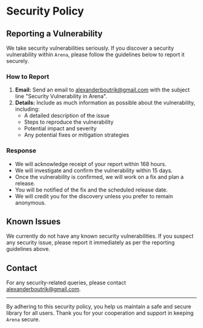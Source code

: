 # Security Policy

## Reporting a Vulnerability

We take security vulnerabilities seriously. If you discover a security vulnerability within `Arena`, please follow the guidelines below to report it securely.

### How to Report

1. **Email:** Send an email to [alexanderboutrik@gmail.com](mailto:alexanderboutrik@gmail.com) with the subject line "Security Vulnerability in Arena".
2. **Details:** Include as much information as possible about the vulnerability, including:
   - A detailed description of the issue
   - Steps to reproduce the vulnerability
   - Potential impact and severity
   - Any potential fixes or mitigation strategies

### Response

- We will acknowledge receipt of your report within 168 hours.
- We will investigate and confirm the vulnerability within 15 days.
- Once the vulnerability is confirmed, we will work on a fix and plan a release.
- You will be notified of the fix and the scheduled release date.
- We will credit you for the discovery unless you prefer to remain anonymous.

## Known Issues

We currently do not have any known security vulnerabilities. If you suspect any security issue, please report it immediately as per the reporting guidelines above.

## Contact

For any security-related queries, please contact [alexanderboutrik@gmail.com](mailto:alexanderboutrik@gmail.com).

---

By adhering to this security policy, you help us maintain a safe and secure library for all users. Thank you for your cooperation and support in keeping `Arena` secure.
